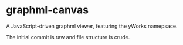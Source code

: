 graphml-canvas
======
A JavaScript-driven graphml viewer, featuring the yWorks namepsace.

The initial commit is raw and file structure is crude.
